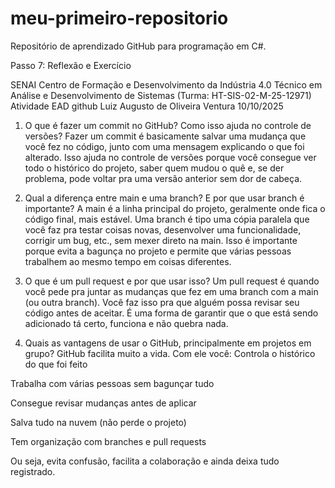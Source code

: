 # meu-primeiro-repositorio
Repositório de aprendizado GitHub para programação em C#.

Passo 7: Reflexão e Exercício

SENAI Centro de Formação e Desenvolvimento da Indústria 4.0
Técnico em Análise e Desenvolvimento de Sistemas (Turma: HT-SIS-02-M-25-12971)
Atividade EAD github
Luiz Augusto de Oliveira Ventura
10/10/2025



1. O que é fazer um commit no GitHub? Como isso ajuda no controle de versões?
Fazer um commit é basicamente salvar uma mudança que você fez no código, junto com uma mensagem explicando o que foi alterado. Isso ajuda no controle de versões porque você consegue ver todo o histórico do projeto, saber quem mudou o quê e, se der problema, pode voltar pra uma versão anterior sem dor de cabeça.

2. Qual a diferença entre main e uma branch? E por que usar branch é importante?
A main é a linha principal do projeto, geralmente onde fica o código final, mais estável.
 Uma branch é tipo uma cópia paralela que você faz pra testar coisas novas, desenvolver uma funcionalidade, corrigir um bug, etc., sem mexer direto na main.
Isso é importante porque evita a bagunça no projeto e permite que várias pessoas trabalhem ao mesmo tempo em coisas diferentes.

3. O que é um pull request e por que usar isso?
Um pull request é quando você pede pra juntar as mudanças que fez em uma branch com a main (ou outra branch).
 Você faz isso pra que alguém possa revisar seu código antes de aceitar. É uma forma de garantir que o que está sendo adicionado tá certo, funciona e não quebra nada.

4. Quais as vantagens de usar o GitHub, principalmente em projetos em grupo?
GitHub facilita muito a vida. Com ele você:
Controla o histórico do que foi feito

Trabalha com várias pessoas sem bagunçar tudo

Consegue revisar mudanças antes de aplicar

Salva tudo na nuvem (não perde o projeto)

Tem organização com branches e pull requests


Ou seja, evita confusão, facilita a colaboração e ainda deixa tudo registrado.

